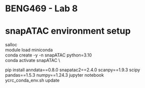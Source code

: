 # BENG469 - Lab 8 

# snapATAC environment setup 

salloc  \
module load miniconda  \
conda create -y -n snapATAC python=3.10  \
conda activate snapATAC  \

pip install anndata==0.8.0 snapatac2==2.4.0 scanpy==1.9.3 scipy pandas==1.5.3 numpy==1.24.3 jupyter notebook  \
ycrc_conda_env.sh update


